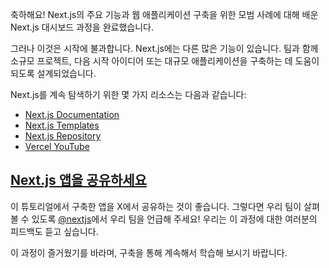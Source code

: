 축하해요! Next.js의 주요 기능과 웹 애플리케이션 구축을 위한 모범 사례에 대해 배운 Next.js 대시보드 과정을 완료했습니다.

그러나 이것은 시작에 불과합니다. Next.js에는 다른 많은 기능이 있습니다. 팀과 함께 소규모 프로젝트, 다음 시작 아이디어 또는 대규모 애플리케이션을 구축하는 데 도움이 되도록 설계되었습니다.

Next.js를 계속 탐색하기 위한 몇 가지 리소스는 다음과 같습니다:

- [Next.js Documentation](https://nextjs.org/docs)
- [Next.js Templates](https://vercel.com/templates?framework=next.js)
- [Next.js Repository](https://github.com/vercel/next.js)
- [Vercel YouTube](https://www.youtube.com/@VercelHQ/videos)

## **[Next.js 앱을 공유하세요](https://nextjs.org/learn/dashboard-app/next-steps#share-your-nextjs-app)**

이 튜토리얼에서 구축한 앱을 X에서 공유하는 것이 좋습니다. 그렇다면 우리 팀이 살펴볼 수 있도록 [@nextjs](https://twitter.com/nextjs)에서 우리 팀을 언급해 주세요! 우리는 이 과정에 대한 여러분의 피드백도 듣고 싶습니다.

이 과정이 즐거웠기를 바라며, 구축을 통해 계속해서 학습해 보시기 바랍니다.